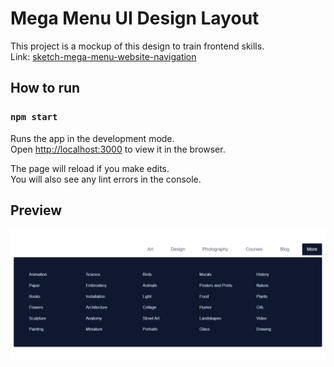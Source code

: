 # Mega Menu UI Design Layout
This project is a mockup of this design to train frontend skills.\
Link: [sketch-mega-menu-website-navigation](https://www.uidesigndaily.com/posts/sketch-mega-menu-website-navigation-day-1002)

## How to run
### `npm start`

Runs the app in the development mode.\
Open [http://localhost:3000](http://localhost:3000) to view it in the browser.

The page will reload if you make edits.\
You will also see any lint errors in the console.

## Preview
![](preview.png)